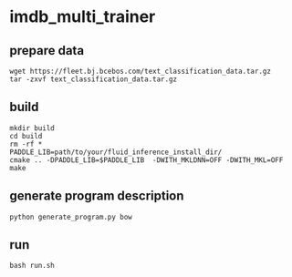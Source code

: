 # imdb_multi_trainer

## prepare data

```shell
wget https://fleet.bj.bcebos.com/text_classification_data.tar.gz
tar -zxvf text_classification_data.tar.gz
```

## build

```shell
mkdir build
cd build
rm -rf *
PADDLE_LIB=path/to/your/fluid_inference_install_dir/
cmake .. -DPADDLE_LIB=$PADDLE_LIB  -DWITH_MKLDNN=OFF -DWITH_MKL=OFF
make
```

## generate program description

```shell
python generate_program.py bow
```

## run

```shell 
bash run.sh
```
